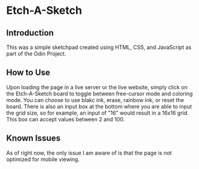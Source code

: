 # Etch-A-Sketch
## Introduction
This was a simple sketchpad created using HTML, CSS, and JavaScript as part of the Odin Project. 

## How to Use
Upon loading the page in a live server or the live website, simply click on the Etch-A-Sketch board to toggle between free-cursor mode and coloring mode. You can choose to use blakc ink, erase, rainbow ink, or reset the board.
There is also an input box at the bottom where you are able to input the grid size, so for example, an input of "16" would result in a 16x16 grid. This box can accept values between 2 and 100.

## Known Issues
As of right now, the only issue I am aware of is that the page is not optimized for mobile viewing. 
